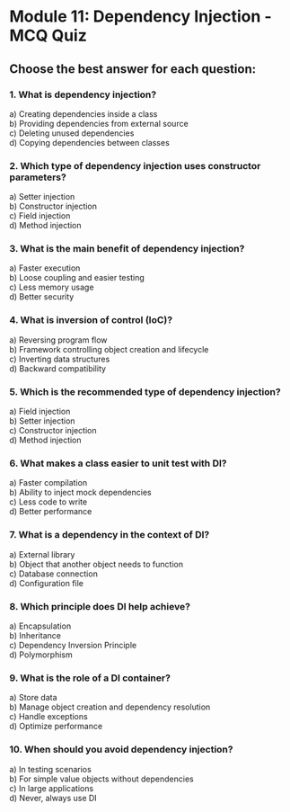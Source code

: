 # Module 11: Dependency Injection - MCQ Quiz

## Choose the best answer for each question:

### 1. What is dependency injection?
a) Creating dependencies inside a class  
b) Providing dependencies from external source  
c) Deleting unused dependencies  
d) Copying dependencies between classes

### 2. Which type of dependency injection uses constructor parameters?
a) Setter injection  
b) Constructor injection  
c) Field injection  
d) Method injection

### 3. What is the main benefit of dependency injection?
a) Faster execution  
b) Loose coupling and easier testing  
c) Less memory usage  
d) Better security

### 4. What is inversion of control (IoC)?
a) Reversing program flow  
b) Framework controlling object creation and lifecycle  
c) Inverting data structures  
d) Backward compatibility

### 5. Which is the recommended type of dependency injection?
a) Field injection  
b) Setter injection  
c) Constructor injection  
d) Method injection

### 6. What makes a class easier to unit test with DI?
a) Faster compilation  
b) Ability to inject mock dependencies  
c) Less code to write  
d) Better performance

### 7. What is a dependency in the context of DI?
a) External library  
b) Object that another object needs to function  
c) Database connection  
d) Configuration file

### 8. Which principle does DI help achieve?
a) Encapsulation  
b) Inheritance  
c) Dependency Inversion Principle  
d) Polymorphism

### 9. What is the role of a DI container?
a) Store data  
b) Manage object creation and dependency resolution  
c) Handle exceptions  
d) Optimize performance

### 10. When should you avoid dependency injection?
a) In testing scenarios  
b) For simple value objects without dependencies  
c) In large applications  
d) Never, always use DI
